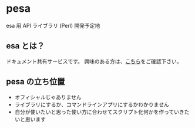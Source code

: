 # pesa

esa 用 API ライブラリ (Perl)
開発予定地

## esa とは？

ドキュメント共有サービスです。
興味のある方は、[こちら](https://esa.io/)をご確認下さい。

## pesa の立ち位置

* オフィシャルじゃありません
* ライブラリにするか、コマンドラインアプリにするかわかりません
* 自分が使いたいと思った使い方に合わせてスクリプト化何かを作っていきたいと思います

